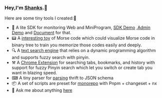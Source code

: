 ### Hey,I'm [Shanks](https://cjinhuo.github.io/).👋

Here are some tiny tools I created:🎉

- 🎉 A lite SDK for monitoring Web and MiniProgram, [SDK Demo](https://mitojs.github.io/react-sdk-demo/#/page-one) ,[Admin Demo](https://mitojs.github.io/mito-admin-demo/#/errors/2/info) and [Document](https://mitojs.github.io/mito-doc/#/sdk/guide/introduction) for that.
- 📟 A [interesting toy](https://cjinhuo.github.io/morse/) of Morse code which could visualize Morse code in binary tree to train you memorize those codes easily and deeply.
- 🔍 A [text search engine](https://github.com/cjinhuo/text-search-engine) that relies on a dynamic programming algorithm and supports fuzzy search with pinyin.
- ⚒️ A [Chrome Extension](https://chrome.google.com/webstore/detail/fjgablnemienkegdnbihhemebmmonihg) for searching tabs, bookmarks, and history with support for fuzzy Pinyin search which let you switch or create tab you want in blazing speed.
- ⌨ A tiny parser for [parsing](https://cjinhuo.github.io/thrift-to-json-schema/) thrift to JSON schema
- 📦 A set of scripts are preset for [monorepo](https://github.com/cjinhuo/mono-sdk-boilerplate) with Pnpm + changeset + nx
- 💬 Ask me about anything [here](https://github.com/cjinhuo/cjinhuo/issues)

